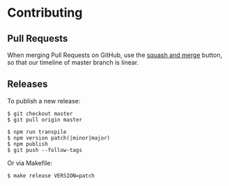# Contributing

## Pull Requests

When merging Pull Requests on GitHub, use the [squash and merge](https://github.com/blog/2141-squash-your-commits) button, so that our timeline of master branch is linear.

## Releases

To publish a new release:

```
$ git checkout master
$ git pull origin master

$ npm run transpile
$ npm version patch(|minor|major)
$ npm publish
$ git push --follow-tags
```

Or via Makefile:

```
$ make release VERSION=patch
```
